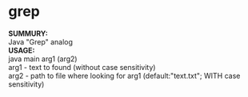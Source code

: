 # grep
**SUMMURY:** <br>
	Java "Grep" analog <br>
**USAGE:**<br>
	java main arg1 (arg2)<br>
arg1 - text to found (without case sensitivity)<br>
arg2 - path to file where looking for arg1 (default:"text.txt"; WITH case sensitivity)
